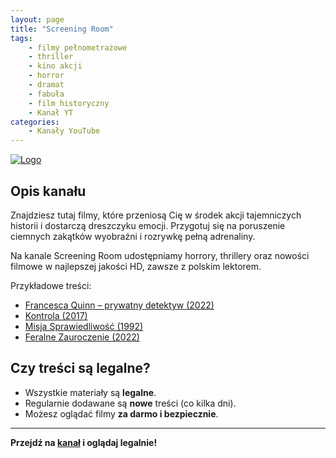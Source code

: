 ```yaml
---
layout: page
title: "Screening Room"
tags: 
    - filmy pełnometrażowe
    - thriller
    - kino akcji
    - horror
    - dramat
    - fabuła
    - film historyczny
    - Kanał YT
categories:
    - Kanały YouTube
---
```

[![Logo](https://yt3.googleusercontent.com/iwdWgXk8fWt8CtiWDje_eiw2NsluBfxApxuKI60ekSU3p9N32tHncLwKbmmuGtrQRhnVAU6dlg=s160-c-k-c0x00ffffff-no-rj)](https://www.youtube.com/@SCREENINGROOMCHANNEL)

## Opis kanału

Znajdziesz tutaj filmy, które przeniosą Cię w środek akcji tajemniczych historii i dostarczą dreszczyku emocji. Przygotuj się na poruszenie ciemnych zakątków wyobraźni i rozrywkę pełną adrenaliny.

Na kanale Screening Room udostępniamy horrory, thrillery oraz nowości filmowe w najlepszej jakości HD, zawsze z polskim lektorem. 

Przykładowe treści:
- [Francesca Quinn – prywatny detektyw (2022)](https://www.youtube.com/watch?v=cFRF4IdIyoI)
- [Kontrola (2017)](https://www.youtube.com/watch?v=wxfc_yoN_xg&pp=0gcJCbEJAYcqIYzv)
- [Misja Sprawiedliwość (1992)](https://www.youtube.com/watch?v=tN0prle3Vj0)
- [Feralne Zauroczenie (2022)](https://www.youtube.com/watch?v=8ssLt-yZ5iQ)


## Czy treści są legalne?

- Wszystkie materiały są **legalne**.
- Regularnie dodawane są **nowe** treści (co kilka dni).
- Możesz oglądać filmy **za darmo i bezpiecznie**.

---

**Przejdź na [kanał](https://www.youtube.com/@SCREENINGROOMCHANNEL) i oglądaj legalnie!**
